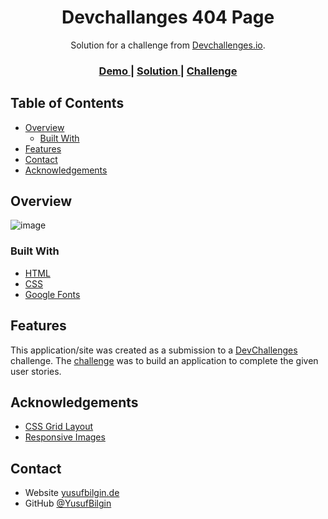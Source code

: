 <!-- Please update value in the {}  -->

<h1 align="center">Devchallanges 404 Page</h1>

<div align="center">
   Solution for a challenge from  <a href="http://devchallenges.io" target="_blank">Devchallenges.io</a>.
</div>

<div align="center">
  <h3>
    <a href="https://{https://ee-camp-01-lake.vercel.app/}">
      Demo
    </a>
    <span> | </span>
    <a href="https://{https://github.com/YusufBilgin/eeCamp-01}">
      Solution
    </a>
    <span> | </span>
    <a href="https://devchallenges.io/challenges/wBunSb7FPrIepJZAg0sY">
      Challenge
    </a>
  </h3>
</div>

<!-- TABLE OF CONTENTS -->

## Table of Contents

- [Overview](#overview)
  - [Built With](#built-with)
- [Features](#features)
- [Contact](#contact)
- [Acknowledgements](#acknowledgements)

<!-- OVERVIEW -->

## Overview

![image](https://user-images.githubusercontent.com/44565463/116781065-d28e2980-aa80-11eb-86c5-ab700d752d5b.png)


### Built With

<!-- This section should list any major frameworks that you built your project using. Here are a few examples.-->

- [HTML](https://developer.mozilla.org/en-US/docs/Web/HTML)
- [CSS](https://developer.mozilla.org/en-US/docs/Web/CSS)
- [Google Fonts](https://fonts.google.com/)

## Features

<!-- List the features of your application or follow the template. Don't share the figma file here :) -->

This application/site was created as a submission to a [DevChallenges](https://devchallenges.io/challenges) challenge. The [challenge](https://devchallenges.io/challenges/wBunSb7FPrIepJZAg0sY) was to build an application to complete the given user stories.


## Acknowledgements

<!-- This section should list any articles or add-ons/plugins that helps you to complete the project. This is optional but it will help you in the future. For exmpale -->

- [CSS Grid Layout](https://www.w3schools.com/css/css_grid.asp)
- [Responsive Images](https://www.w3schools.com/howto/howto_css_image_responsive.asp)

## Contact

- Website [yusufbilgin.de](https://yusufbilgin.de/)
- GitHub [@YusufBilgin](https://github.com/YusufBilgin)


